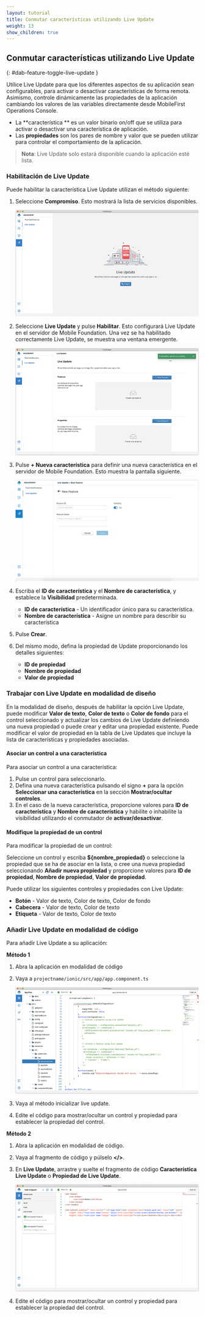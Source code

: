 ```yaml
---
layout: tutorial
title: Conmutar características utilizando Live Update
weight: 13
show_children: true
---
```

<!-- NLS_CHARSET=UTF-8 -->
## Conmutar características utilizando Live Update
{: #dab-feature-toggle-live-update }

Utilice Live Update para que los diferentes aspectos de su aplicación sean configurables, para activar o desactivar características de forma remota. Asimismo, controle dinámicamente las propiedades de la aplicación cambiando los valores de las variables directamente desde
MobileFirst Operations Console. 

* La **característica ** es un valor binario on/off que se utiliza para activar o desactivar una característica de aplicación. 
* Las **propiedades** son los pares de nombre y valor que se pueden utilizar para controlar el comportamiento de la aplicación. 

>**Nota**: Live Update solo estará disponible cuando la aplicación esté lista. 

### Habilitación de Live Update

Puede habilitar la característica Live Update utilizan el método siguiente:

1. Seleccione **Compromiso**. Esto mostrará la lista de servicios disponibles. 

    ![Compromiso Live Update](dab-live-update.png)

2. Seleccione **Live Update** y pulse **Habilitar**. Esto configurará Live Update en el servidor de Mobile Foundation. Una vez se ha habilitado correctamente Live Update, se muestra una ventana emergente. 

    ![Habilitar Live Update](dab-live-update-enable.png)

3. Pulse **+ Nueva característica** para definir una nueva característica en el servidor de Mobile Foundation. Esto muestra la pantalla siguiente. 

    ![nueva propiedad](dab-live-update-feature-new.png)

4. Escriba el **ID de característica** y el **Nombre de característica**, y establece la **Visibilidad** predeterminada.

    * **ID de característica** - Un identificador único para su característica. 
    * **Nombre de característica** - Asigne un nombre para describir su característica  

5. Pulse **Crear**.

6. Del mismo modo, defina la propiedad de Update proporcionando los detalles siguientes: 

    * **ID de propiedad**
    * **Nombre de propiedad**
    * **Valor de propiedad**

### Trabajar con Live Update en modalidad de diseño 

En la modalidad de diseño, después de habilitar la opción Live Update, puede modificar **Valor de texto**, **Color de texto** o **Color de fondo** para el control seleccionado y actualizar los cambios de Live Update definiendo una nueva propiedad o puede crear y editar una propiedad existente. Puede modificar el valor de propiedad en la tabla de Live Updates que incluye la lista de características y propiedades asociadas. 

#### Asociar un control a una característica 

Para asociar un control a una característica: 

1. Pulse un control para seleccionarlo.  
2. Defina una nueva característica pulsando el signo **+** para la opción **Seleccionar una característica** en la sección **Mostrar/ocultar controles**.  
3. En el caso de la nueva característica, proporcione valores para **ID de característica** y **Nombre de característica** y habilite o inhabilite la visibilidad utilizando el conmutador de **activar/desactivar**. 

#### Modifique la propiedad de un control 

Para modificar la propiedad de un control: 

Seleccione un control y escriba **${nombre_propiedad}** o seleccione la propiedad que se ha de asociar en la lista, o cree una nueva propiedad seleccionando **Añadir nueva propiedad** y proporcione valores para **ID de propiedad**, **Nombre de propiedad**, **Valor de propiedad**.
 
Puede utilizar los siguientes controles y propiedades con Live Update:

* **Botón** - Valor de texto, Color de texto, Color de fondo
* **Cabecera** - Valor de texto, Color de texto 
* **Etiqueta** - Valor de texto, Color de texto 

### Añadir Live Update en modalidad de código 

Para añadir Live Update a su aplicación: 

**Método 1**

1. Abra la aplicación en modalidad de código 
2. Vaya a `projectname/ionic/src/app/app.component.ts`

    ![Añadir Live Update en modalidad de código - método 1](dab-live-update-new-feature-code.png)

3. Vaya al método inicializar live update. 
4. Edite el código para mostrar/ocultar un control y propiedad para establecer la propiedad del control. 

**Método 2**

1. Abra la aplicación en modalidad de código. 
2. Vaya al fragmento de código y púlselo **</>**.
3. En **Live Update**, arrastre y suelte el fragmento de código **Característica Live Update** o **Propiedad de Live Update**. 

    ![Añadir Live Update en modo de código - método 2](dab-live-update-new-feature-code-snippet.png)

4. Edite el código para mostrar/ocultar un control y propiedad para establecer la propiedad del control. 
